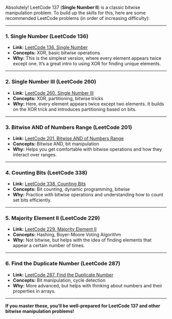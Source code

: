 Absolutely! LeetCode 137 (**Single Number II**) is a classic bitwise manipulation problem. To build up the skills for this, here are some recommended LeetCode problems (in order of increasing difficulty):

---

### **1. Single Number (LeetCode 136)**
- **Link:** [LeetCode 136. Single Number](https://leetcode.com/problems/single-number/)
- **Concepts:** XOR, basic bitwise operations
- **Why:** This is the simplest version, where every element appears twice except one. It’s a great intro to using XOR for finding unique elements.

---

### **2. Single Number III (LeetCode 260)**
- **Link:** [LeetCode 260. Single Number III](https://leetcode.com/problems/single-number-iii/)
- **Concepts:** XOR, partitioning, bitwise tricks
- **Why:** Here, every element appears twice except two elements. It builds on the XOR trick and introduces partitioning based on bits.

---

### **3. Bitwise AND of Numbers Range (LeetCode 201)**
- **Link:** [LeetCode 201. Bitwise AND of Numbers Range](https://leetcode.com/problems/bitwise-and-of-numbers-range/)
- **Concepts:** Bitwise AND, bit manipulation
- **Why:** Helps you get comfortable with bitwise operations and how they interact over ranges.

---

### **4. Counting Bits (LeetCode 338)**
- **Link:** [LeetCode 338. Counting Bits](https://leetcode.com/problems/counting-bits/)
- **Concepts:** Bit counting, dynamic programming, bitwise
- **Why:** Practice with bitwise operations and understanding how to count set bits efficiently.

---

### **5. Majority Element II (LeetCode 229)**
- **Link:** [LeetCode 229. Majority Element II](https://leetcode.com/problems/majority-element-ii/)
- **Concepts:** Hashing, Boyer-Moore Voting Algorithm
- **Why:** Not bitwise, but helps with the idea of finding elements that appear a certain number of times.

---

### **6. Find the Duplicate Number (LeetCode 287)**
- **Link:** [LeetCode 287. Find the Duplicate Number](https://leetcode.com/problems/find-the-duplicate-number/)
- **Concepts:** Bit manipulation, cycle detection
- **Why:** More advanced, but helps with thinking about numbers and their properties in arrays.

---

**If you master these, you’ll be well-prepared for LeetCode 137 and other bitwise manipulation problems!**